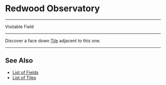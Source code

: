 # Redwood Observatory

___
Visitable Field
___
Discover a face down [Tile](../tiles/index.md) adjacent to this one.
___


## See Also

- [List of Fields](index.md)
- [List of Tiles](../tiles/index.md)
